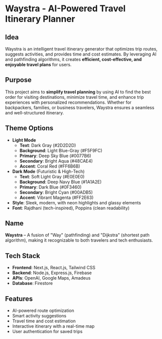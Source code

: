 # Waystra - AI-Powered Travel Itinerary Planner

## Idea
Waystra is an intelligent travel itinerary generator that optimizes trip routes, suggests activities, and provides time and cost estimates. By leveraging AI and pathfinding algorithms, it creates **efficient, cost-effective, and enjoyable travel plans** for users.

## Purpose
This project aims to **simplify travel planning** by using AI to find the best order for visiting destinations, minimize travel time, and enhance trip experiences with personalized recommendations. Whether for backpackers, families, or business travelers, Waystra ensures a seamless and well-structured itinerary.

## Theme Options
- **Light Mode**
    - **Text**: Dark Gray (#2D2D2D)
    - **Background**: Light Blue-Gray (#F5F9FC)
    - **Primary**: Deep Sky Blue (#0077B6)
    - **Secondary**: Bright Aqua (#48CAE4)
    - **Accent**: Coral Red (#FF6B6B)
- **Dark Mode** (Futuristic & High-Tech)
    - **Text**: Soft Light Gray (#E0E0E0)
    - **Background**: Deep Navy Blue (#1A1A2E)
    - **Primary**: Dark Blue (#0F3460)
    - **Secondary**: Bright Cyan (#00ADB5)
    - **Accent**: Vibrant Magenta (#FF2E63)
- **Style**: Sleek, modern, with neon highlights and glassy elements
- **Font**: Rajdhani (tech-inspired), Poppins (clean readability)

## Name
**Waystra** – A fusion of "Way" (pathfinding) and "Dijkstra" (shortest path algorithm), making it recognizable to both travelers and tech enthusiasts.

## Tech Stack
- **Frontend**: Next.js, React.js, Tailwind CSS
- **Backend**: Node.js, Express.js, Firebase
- **APIs**: OpenAI, Google Maps, Amadeus
- **Database**: Firestore

## Features
- AI-powered route optimization  
- Smart activity suggestions  
- Travel time and cost estimation  
- Interactive itinerary with a real-time map  
- User authentication for saved trips

